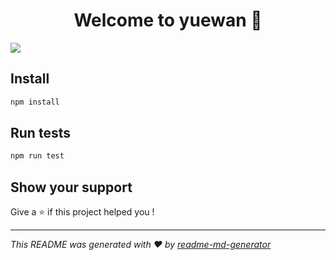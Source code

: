 <h1 align="center">Welcome to yuewan 👋</h1>
<p>
  <img src="https://img.shields.io/badge/version-1.0.0-blue.svg?cacheSeconds=2592000" />
</p>

## Install

```sh
npm install
```

## Run tests

```sh
npm run test
```

## Show your support

Give a ⭐️ if this project helped you !

***
_This README was generated with ❤️ by [readme-md-generator](https://github.com/kefranabg/readme-md-generator)_